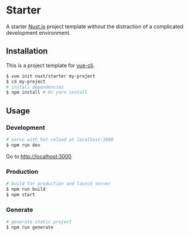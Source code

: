 # Starter

A starter [Nuxt.js](https://github.com/nuxt/nuxt.js) project template without the distraction of a complicated development environment.

## Installation

This is a project template for [vue-cli](https://github.com/vuejs/vue-cli).

``` bash
$ vue init nuxt/starter my-project  
$ cd my-project                     
# install dependencies
$ npm install # Or yarn install
```

## Usage

### Development

``` bash
# serve with hot reload at localhost:3000
$ npm run dev
```

Go to [http://localhost:3000](http://localhost:3000)

### Production

``` bash
# build for production and launch server
$ npm run build
$ npm start
```

### Generate

``` bash
# generate static project
$ npm run generate
```
